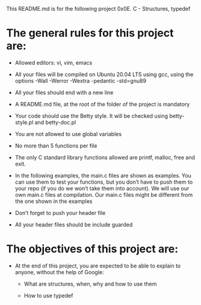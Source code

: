 This README.md is for the following project 0x0E. C - Structures, typedef

# The general rules for this project are:

- Allowed editors: vi, vim, emacs

- All your files will be compiled on Ubuntu 20.04 LTS using gcc, using the options -Wall -Werror -Wextra -pedantic -std=gnu89

- All your files should end with a new line

- A README.md file, at the root of the folder of the project is mandatory

- Your code should use the Betty style. It will be checked using betty-style.pl and betty-doc.pl

- You are not allowed to use global variables

- No more than 5 functions per file

- The only C standard library functions allowed are printf, malloc, free and exit.

- In the following examples, the main.c files are shown as examples. You can use them to test your functions, but you don’t have to push them to your repo (if you do we won’t take them into account). We will use our own main.c files at compilation. Our main.c files might be different from the one shown in the examples

- Don’t forget to push your header file

- All your header files should be include guarded


# The objectives of this project are:

- At the end of this project, you are expected to be able to explain to anyone, without the help of Google:

	- What are structures, when, why and how to use them

	- How to use typedef
